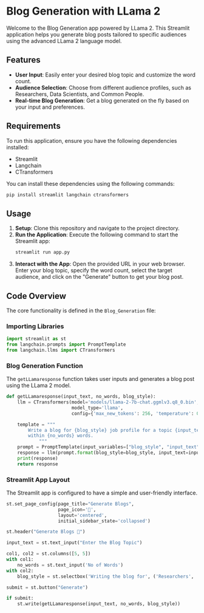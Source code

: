 # Blog Generation with LLama 2
Welcome to the Blog Generation app powered by LLama 2. This Streamlit application helps you generate blog posts tailored to specific audiences using the advanced LLama 2 language model. 

## Features
- **User Input**: Easily enter your desired blog topic and customize the word count.
- **Audience Selection**: Choose from different audience profiles, such as Researchers, Data Scientists, and Common People.
- **Real-time Blog Generation**: Get a blog generated on the fly based on your input and preferences.

## Requirements
To run this application, ensure you have the following dependencies installed:
- Streamlit
- Langchain
- CTransformers

You can install these dependencies using the following commands:
```bash
pip install streamlit langchain ctransformers
```

## Usage
1. **Setup**: Clone this repository and navigate to the project directory.
2. **Run the Application**: Execute the following command to start the Streamlit app:
   ```bash
   streamlit run app.py
   ```
3. **Interact with the App**: Open the provided URL in your web browser. Enter your blog topic, specify the word count, select the target audience, and click on the "Generate" button to get your blog post.

## Code Overview
The core functionality is defined in the `Blog_Generation` file:

### Importing Libraries
```python
import streamlit as st
from langchain.prompts import PromptTemplate
from langchain.llms import CTransformers
```

### Blog Generation Function
The `getLLamaresponse` function takes user inputs and generates a blog post using the LLama 2 model.
```python
def getLLamaresponse(input_text, no_words, blog_style):
    llm = CTransformers(model='models/llama-2-7b-chat.ggmlv3.q8_0.bin',
                        model_type='llama',
                        config={'max_new_tokens': 256, 'temperature': 0.01})

    template = """
        Write a blog for {blog_style} job profile for a topic {input_text}
        within {no_words} words.
            """
    prompt = PromptTemplate(input_variables=["blog_style", "input_text", 'no_words'], template=template)
    response = llm(prompt.format(blog_style=blog_style, input_text=input_text, no_words=no_words))
    print(response)
    return response
```

### Streamlit App Layout
The Streamlit app is configured to have a simple and user-friendly interface.
```python
st.set_page_config(page_title="Generate Blogs",
                   page_icon='🤖',
                   layout='centered',
                   initial_sidebar_state='collapsed')

st.header("Generate Blogs 🤖")

input_text = st.text_input("Enter the Blog Topic")

col1, col2 = st.columns([5, 5])
with col1:
    no_words = st.text_input('No of Words')
with col2:
    blog_style = st.selectbox('Writing the blog for', ('Researchers', 'Data Scientist', 'Common People'), index=0)

submit = st.button("Generate")

if submit:
    st.write(getLLamaresponse(input_text, no_words, blog_style))
```
